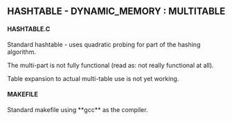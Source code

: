 <h2>HASHTABLE - DYNAMIC_MEMORY : MULTITABLE</h2>

<h4>HASHTABLE.C</h4>
Standard hashtable - uses quadratic probing for part of the hashing algorithm.

The multi-part is not fully functional (read as: not really functional at all).

Table expansion to actual multi-table use is not yet working.

<h4>MAKEFILE</h4>
Standard makefile using **gcc** as the compiler.
